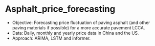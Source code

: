 # Asphalt_price_forecasting
- Objective: Forecasting price fluctuation of paving asphalt (and other paving materials if possible) for a more accurate pavement LCCA.
- Data: Daily, monthly and yearly price data in China and the US.
- Approach: ARIMA, LSTM and informer.
